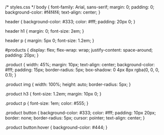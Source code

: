 /* styles.css */
body {
    font-family: Arial, sans-serif;
    margin: 0;
    padding: 0;
    background-color: #f4f4f4;
    text-align: center;
}

header {
    background-color: #333;
    color: #fff;
    padding: 20px 0;
}

header h1 {
    margin: 0;
    font-size: 2em;
}

header p {
    margin: 5px 0;
    font-size: 1.2em;
}

#products {
    display: flex;
    flex-wrap: wrap;
    justify-content: space-around;
    padding: 20px;
}

.product {
    width: 45%;
    margin: 10px;
    text-align: center;
    background-color: #fff;
    padding: 15px;
    border-radius: 5px;
    box-shadow: 0 4px 8px rgba(0, 0, 0, 0.1);
}

.product img {
    width: 100%;
    height: auto;
    border-radius: 5px;
}

.product h3 {
    font-size: 1.2em;
    margin: 10px 0;
}

.product p {
    font-size: 1em;
    color: #555;
}

.product button {
    background-color: #333;
    color: #fff;
    padding: 10px 20px;
    border: none;
    border-radius: 5px;
    cursor: pointer;
    text-align: center;
}

.product button:hover {
    background-color: #444;
}
